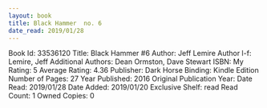 ```yaml
---
layout: book
title: Black Hammer  no. 6
date_read: 2019/01/28
---
```


Book Id: 33536120
Title: Black Hammer #6
Author: Jeff Lemire
Author l-f: Lemire, Jeff
Additional Authors: Dean Ormston, Dave    Stewart
ISBN: 
My Rating: 5
Average Rating: 4.36
Publisher: Dark Horse
Binding: Kindle Edition
Number of Pages: 27
Year Published: 2016
Original Publication Year: 
Date Read: 2019/01/28
Date Added: 2019/01/20
Exclusive Shelf: read
Read Count: 1
Owned Copies: 0

